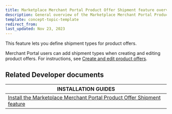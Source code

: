 ```yaml
---
title: Marketplace Merchant Portal Product Offer Shipment feature overview
description: General overview of the Marketplace Merchant Portal Product Offer Shipment feature
template: concept-topic-template
redirect_from:
last_updated: Nov 23, 2023
---
```


This feature lets you define shipment types for product offers.

Merchant Portal users can add shipment types when creating and editing product offers. For instructions, see [Create and edit product offers](/docs/pbc/all/offer-management/202410.0/unified-commerce/unified-commerce-create-and-edit-product-offers.html).

## Related Developer documents

| INSTALLATION GUIDES|
| -------------- |
| [Install the Marketplace Merchant Portal Product Offer Shipment feature](/docs/pbc/all/offer-management/202410.0/marketplace/install-and-upgrade/install-features/install-the-marketplace-merchant-portal-product-offer-shipment-feature.html) |
